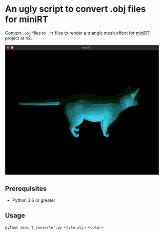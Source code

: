 # An ugly script to convert .obj files for miniRT

Convert `.obj` files to `.rt` files to render a triangle mesh effect for [miniRT](https://github.com/matboivin/miniRT) project at 42.

<p align="center">
  <img src="assets/preview.png" alt="example 1" width="680" />
</p>

## Prerequisites

* Python 3.6 or greater

## Usage

```console
python minirt_converter.py <file.obj> <color>
```
